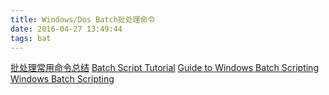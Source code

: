 ```yaml
---
title: Windows/Dos Batch批处理命令
date: 2016-04-27 13:49:44
tags: bat
---
```

[批处理常用命令总结](http://xstarcd.github.io/wiki/windows/windows_cmd_summary.html)
[Batch Script Tutorial](http://www.tutorialspoint.com/batch_script/index.htm)
[Guide to Windows Batch Scripting](http://steve-jansen.github.io/guides/windows-batch-scripting/)
[Windows Batch Scripting](https://en.wikibooks.org/wiki/Windows_Batch_Scripting)

